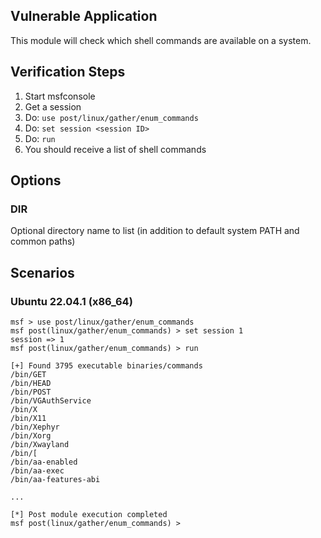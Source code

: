 ## Vulnerable Application

This module will check which shell commands are available on a system.


## Verification Steps

1. Start msfconsole
1. Get a session
1. Do: `use post/linux/gather/enum_commands`
1. Do: `set session <session ID>`
1. Do: `run`
1. You should receive a list of shell commands


## Options

### DIR

Optional directory name to list (in addition to default system PATH and common paths)


## Scenarios

### Ubuntu 22.04.1 (x86_64)

```
msf > use post/linux/gather/enum_commands 
msf post(linux/gather/enum_commands) > set session 1
session => 1
msf post(linux/gather/enum_commands) > run

[+] Found 3795 executable binaries/commands
/bin/GET
/bin/HEAD
/bin/POST
/bin/VGAuthService
/bin/X
/bin/X11
/bin/Xephyr
/bin/Xorg
/bin/Xwayland
/bin/[
/bin/aa-enabled
/bin/aa-exec
/bin/aa-features-abi

...

[*] Post module execution completed
msf post(linux/gather/enum_commands) > 
```
